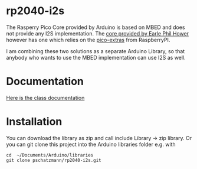# rp2040-i2s

The Rasperry Pico Core provided by Arduino is based on MBED and does not provide any I2S implementation. 
The [core provided by Earle Phil Hower](https://github.com/earlephilhower/arduino-pico) however has one which relies on the [pico-extras](https://github.com/raspberrypi/pico-extras) from RaspberryPI.

I am combining these two solutions as a separate Arduino Library, so that anybody who wants to use the MBED implementation can use I2S as well.

# Documentation

[Here is the class documentation](https://pschatzmann.github.io/rp2040-i2s/html/class_i2_s_class.html)

# Installation

You can download the library as zip and call include Library -> zip library. Or you can git clone this project into the Arduino libraries folder e.g. with
```
cd  ~/Documents/Arduino/libraries
git clone pschatzmann/rp2040-i2s.git
```
